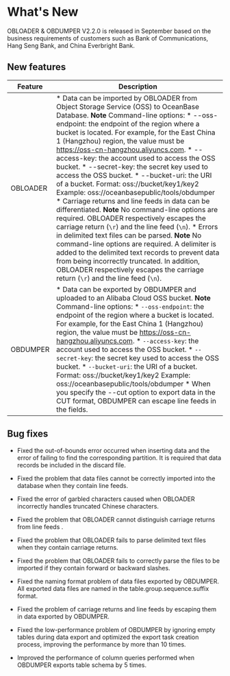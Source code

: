 What's New 
===============================

OBLOADER \& OBDUMPER V2.2.0 is released in September based on the business requirements of customers such as Bank of Communications, Hang Seng Bank, and China Everbright Bank. 

New features 
---------------------------------



| Feature  |                                                                                                                                                                                                                                                                                                                                                                                                                                                                                                                                                                                                                                                                                                                                             Description                                                                                                                                                                                                                                                                                                                                                                                                                                                                                                                                                                                                                                                                                                                                             |
|----------|-----------------------------------------------------------------------------------------------------------------------------------------------------------------------------------------------------------------------------------------------------------------------------------------------------------------------------------------------------------------------------------------------------------------------------------------------------------------------------------------------------------------------------------------------------------------------------------------------------------------------------------------------------------------------------------------------------------------------------------------------------------------------------------------------------------------------------------------------------------------------------------------------------------------------------------------------------------------------------------------------------------------------------------------------------------------------------------------------------------------------------------------------------------------------------------------------------------------------------------------------------------------------------------------------------------------------------------------------------------------------------------------------------------------------------------------------------------------------------------------------------|
| OBLOADER | * Data can be imported by OBLOADER from Object Storage Service (OSS) to OceanBase Database.  **Note**  Command-line options: * --oss-endpoint: the endpoint of the region where a bucket is located.  For example, for the East China 1 (Hangzhou) region, the value must be https://oss-cn-hangzhou.aliyuncs.com.   * --access-key: the account used to access the OSS bucket.   * --secret-key: the secret key used to access the OSS bucket.   * --bucket-uri: the URI of a bucket.  Format: oss://bucket/key1/key2 Example: oss://oceanbasepublic/tools/obdumper      * Carriage returns and line feeds in data can be differentiated. **Note**  No command-line options are required. OBLOADER respectively escapes the carriage return (`\r`) and the line feed (`\n`).   * Errors in delimited text files can be parsed. **Note**  No command-line options are required. A delimiter is added to the delimited text records to prevent data from being incorrectly truncated. In addition, OBLOADER respectively escapes the carriage return (`\r`) and the line feed (`\n`).    |
| OBDUMPER | * Data can be exported by OBDUMPER and uploaded to an Alibaba Cloud OSS bucket.  **Note**  Command-line options: * `--oss-endpoint`: the endpoint of the region where a bucket is located.  For example, for the East China 1 (Hangzhou) region, the value must be https://oss-cn-hangzhou.aliyuncs.com.   * `--access-key`: the account used to access the OSS bucket.   * `--secret-key`: the secret key used to access the OSS bucket.   * `--bucket-uri`: the URI of a bucket.  Format: oss://bucket/key1/key2 Example: oss://oceanbasepublic/tools/obdumper      * When you specify the --cut option to export data in the CUT format, OBDUMPER can escape line feeds in the fields.                                                                                                                                                                                                                                                                                                                                                                                                                                                                 |



Bug fixes 
------------------------------

* Fixed the out-of-bounds error occurred when inserting data and the error of failing to find the corresponding partition. It is required that data records be included in the discard file.

  

* Fixed the problem that data files cannot be correctly imported into the database when they contain line feeds.

  

* Fixed the error of garbled characters caused when OBLOADER incorrectly handles truncated Chinese characters.

  

* Fixed the problem that OBLOADER cannot distinguish carriage returns from line feeds .

  

* Fixed the problem that OBLOADER fails to parse delimited text files when they contain carriage returns.

  

* Fixed the problem that OBLOADER fails to correctly parse the files to be imported if they contain forward or backward slashes.

  

* Fixed the naming format problem of data files exported by OBDUMPER. All exported data files are named in the table.group.sequence.suffix format.

  

* Fixed the problem of carriage returns and line feeds by escaping them in data exported by OBDUMPER.

  

* Fixed the low-performance problem of OBDUMPER by ignoring empty tables during data export and optimized the export task creation process, improving the performance by more than 10 times.

  

* Improved the performance of column queries performed when OBDUMPER exports table schema by 5 times.

  






